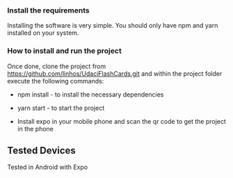 ### Install the requirements

Installing the software is very simple. You should only have npm and yarn installed on your system.

### How to install and run the project

Once done, clone the project from https://github.com/linhos/UdaciFlashCards.git and within the project folder execute the following commands:

 - npm install - to install the necessary dependencies

- yarn start - to start the project

- Install expo in your mobile phone and scan the qr code to get the project in the phone


## Tested Devices

Tested in Android with Expo
